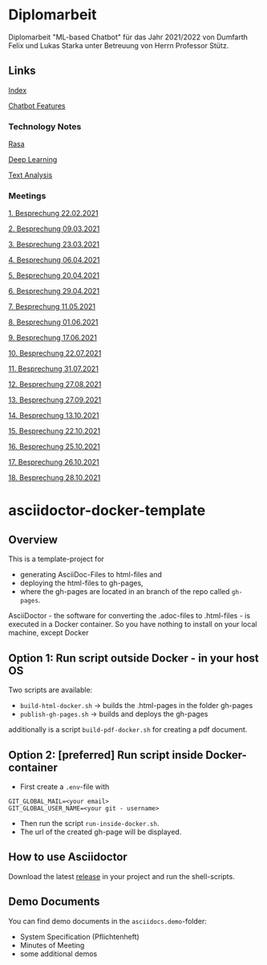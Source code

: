 # Diplomarbeit

Diplomarbeit "ML-based Chatbot" für das Jahr 2021/2022 von Dumfarth Felix und Lukas Starka unter Betreuung
von Herrn Professor Stütz.
## Links

[Index](https://github.com/htl-leonding-project/2021-da-chatbot/)

[Chatbot Features](https://htl-leonding-project.github.io/2021-da-chatbot/notes/chatbot-features)

### Technology Notes

[Rasa](https://htl-leonding-project.github.io/2021-da-chatbot/notes/rasa)

[Deep Learning](https://htl-leonding-project.github.io/2021-da-chatbot/notes/deep-learning)

[Text Analysis](https://htl-leonding-project.github.io/2021-da-chatbot/notes/text-analysis)

### Meetings
[1. Besprechung 22.02.2021](https://htl-leonding-project.github.io/2021-da-chatbot/mom/2021-02-22)

[2. Besprechung 09.03.2021](https://htl-leonding-project.github.io/2021-da-chatbot/mom/2021-03-09)

[3. Besprechung 23.03.2021](https://htl-leonding-project.github.io/2021-da-chatbot/mom/2021-03-23)

[4. Besprechung 06.04.2021](https://htl-leonding-project.github.io/2021-da-chatbot/mom/2021-04-06)

[5. Besprechung 20.04.2021](https://htl-leonding-project.github.io/2021-da-chatbot/mom/2021-04-20)

[6. Besprechung 29.04.2021](https://htl-leonding-project.github.io/2021-da-chatbot/mom/2021-04-29)

[7. Besprechung 11.05.2021](https://htl-leonding-project.github.io/2021-da-chatbot/mom/2021-05-11)

[8. Besprechung 01.06.2021](https://htl-leonding-project.github.io/2021-da-chatbot/mom/2021-06-01)

[9. Besprechung 17.06.2021](https://htl-leonding-project.github.io/2021-da-chatbot/mom/2021-06-17)

[10. Besprechung 22.07.2021](https://htl-leonding-project.github.io/2021-da-chatbot/mom/2021-07-22)

[11. Besprechung 31.07.2021](https://htl-leonding-project.github.io/2021-da-chatbot/mom/2021-07-31)

[12. Besprechung 27.08.2021](https://htl-leonding-project.github.io/2021-da-chatbot/mom/2021-08-27)

[13. Besprechung 27.09.2021](https://htl-leonding-project.github.io/2021-da-chatbot/mom/2021-09-27)

[14. Besprechung 13.10.2021](https://htl-leonding-project.github.io/2021-da-chatbot/mom/2021-10-13)

[15. Besprechung 22.10.2021](https://htl-leonding-project.github.io/2021-da-chatbot/mom/2021-10-22)

[16. Besprechung 25.10.2021](https://htl-leonding-project.github.io/2021-da-chatbot/mom/2021-10-25)

[17. Besprechung 26.10.2021](https://htl-leonding-project.github.io/2021-da-chatbot/mom/2021-10-26)

[18. Besprechung 28.10.2021](https://htl-leonding-project.github.io/2021-da-chatbot/mom/2021-10-28)

# asciidoctor-docker-template

## Overview

This is a template-project for

* generating AsciiDoc-Files to html-files and
* deploying the html-files to gh-pages,
* where the gh-pages are located in an branch of the repo called `gh-pages`.

AsciiDoctor - the software for converting the .adoc-files to .html-files - is executed in a Docker container.
So you have nothing to install on your local machine, except Docker

## Option 1: Run script outside Docker - in your host OS

Two scripts are available:

* `build-html-docker.sh` -> builds the .html-pages in the folder gh-pages
* `publish-gh-pages.sh` -> builds and deploys the gh-pages

additionally is a script `build-pdf-docker.sh` for creating a pdf document.


## Option 2: [preferred] Run script inside Docker-container

* First create a `.env`-file with
```
GIT_GLOBAL_MAIL=<your email>
GIT_GLOBAL_USER_NAME=<your git - username>
```
* Then run the script `run-inside-docker.sh`.
* The url of the created gh-page will be displayed. 

## How to use Asciidoctor

Download the latest [release](https://github.com/htl-leonding-college/asciidoctor-docker-template/releases) in your project and run the shell-scripts.

## Demo Documents

You can find demo documents in the `asciidocs.demo`-folder:

- System Specification (Pflichtenheft)
- Minutes of Meeting
- some additional demos

